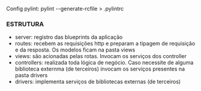 Config pylint: pylint --generate-rcfile > .pylintrc

### ESTRUTURA
* server: registro das blueprints da aplicação
* routes: recebem as requisições http e preparam a tipagem de requisição e da resposta. Os modelos ficam na pasta views
* views: são acionadas pelas rotas. Invocam os serviços dos controller
* controllers: realizada toda lógica de negócio. Caso necessite de alguma biblioteca externma (de terceiros) invocam os serviços presentes na pasta drivers
* drivers: implementa serviços de bibliotecas externas (de terceiros)